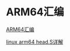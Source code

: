 # ARM64汇编

[ARM64汇编](http://www.pedestrian.com.cn/misc/assembly/assembly_ARM64.html#arm64)

[linux arm64 head.S详解](http://www.pedestrian.com.cn/misc/assembly/linux_arm64_heads.html)
